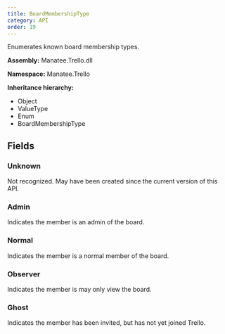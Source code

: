 ```yaml
---
title: BoardMembershipType
category: API
order: 19
---
```


Enumerates known board membership types.

**Assembly:** Manatee.Trello.dll

**Namespace:** Manatee.Trello

**Inheritance hierarchy:**

- Object
- ValueType
- Enum
- BoardMembershipType

## Fields

### Unknown

Not recognized. May have been created since the current version of this API.

### Admin

Indicates the member is an admin of the board.

### Normal

Indicates the member is a normal member of the board.

### Observer

Indicates the member is may only view the board.

### Ghost

Indicates the member has been invited, but has not yet joined Trello.

